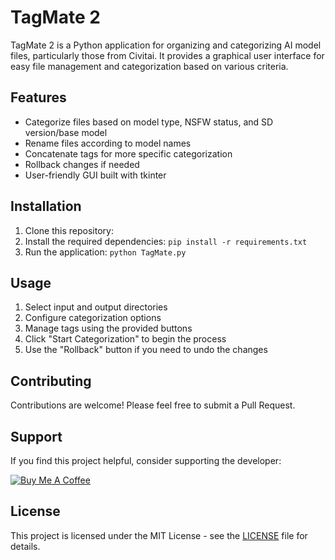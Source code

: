 # TagMate 2

TagMate 2 is a Python application for organizing and categorizing AI model files, particularly those from Civitai. It provides a graphical user interface for easy file management and categorization based on various criteria.

## Features

- Categorize files based on model type, NSFW status, and SD version/base model
- Rename files according to model names
- Concatenate tags for more specific categorization
- Rollback changes if needed
- User-friendly GUI built with tkinter

## Installation

1. Clone this repository:
2. Install the required dependencies:
```pip install -r requirements.txt```
3. Run the application:
```python TagMate.py```

## Usage

1. Select input and output directories
2. Configure categorization options
3. Manage tags using the provided buttons
4. Click "Start Categorization" to begin the process
5. Use the "Rollback" button if you need to undo the changes

## Contributing

Contributions are welcome! Please feel free to submit a Pull Request.

## Support

If you find this project helpful, consider supporting the developer:

[![Buy Me A Coffee](https://www.buymeacoffee.com/assets/img/custom_images/orange_img.png)](https://buymeacoffee.com/milky99)

## License

This project is licensed under the MIT License - see the [LICENSE](LICENSE) file for details.
